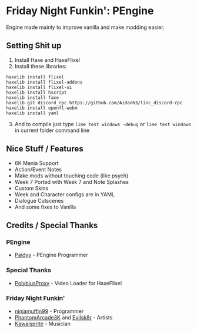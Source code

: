 # Friday Night Funkin': PEngine
Engine made mainly to improve vanilla and make modding easier.
## Setting Shit up
1. Install Haxe and HaxeFlixel
2. Install these libraries:
```
haxelib install flixel
haxelib install flixel-addons
haxelib install flixel-ui
haxelib install hscript
haxelib install faxe
haxelib git discord_rpc https://github.com/Aidan63/linc_discord-rpc
haxelib install openfl-webm
haxelib install yaml
```
3. And to compile just type ```lime test windows -debug``` or ```lime test windows``` in current folder command line
## Nice Stuff / Features
* 6K Mania Support
* Action/Event Notes
* Make mods without touching code (like psych)
* Week 7 Ported with Week 7 and Note Splashes
* Custom Skins
* Week and Character configs are in YAML
* Dialogue Cutscenes
* And some fixes to Vanilla
## Credits / Special Thanks
### PEngine
- [Paidyy](https://paidyy.newgrounds.com/) - PEngine Programmer
### Special Thanks
- [PolybiusProxy](https://github.com/brightfyregit/Friday-Night-Funkin-Mp4-Video-Support) - Video Loader for HaxeFlixel
### Friday Night Funkin'
- [ninjamuffin99](https://twitter.com/ninja_muffin99) - Programmer
- [PhantomArcade3K](https://twitter.com/phantomarcade3k) and [Evilsk8r](https://twitter.com/evilsk8r) - Artists
- [Kawaisprite](https://twitter.com/kawaisprite) - Musician
